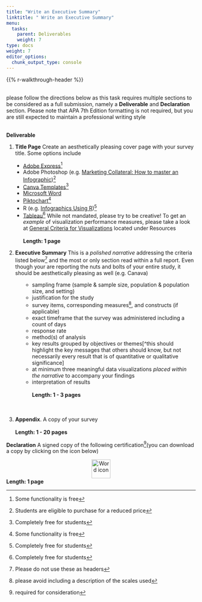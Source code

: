 ```yaml
---
title: "Write an Executive Summary"
linktitle: " Write an Executive Summary"
menu:
  tasks:
    parent: Deliverables
    weight: 7
type: docs
weight: 7
editor_options: 
  chunk_output_type: console
---
```


{{% r-walkthrough-header %}}

<style>
ul {
    margin-left: 1.5em
}
</style>

<br>
please follow the directions below as this task requires multiple sections to be considered as a full submission, namely a <b>Deliverable</b> and <b>Declaration</b> section. Please note that APA 7th Edition formatting is not required, but you are still expected to maintain a professional writing style
<br>
<br>

<b>Deliverable</b>
1. **Title Page**
Create an aesthetically pleasing cover page with your survey title. Some options include
- [Adobe Express](https://www.adobe.com/express/create/infographic)[^1]
- Adobe Photoshop (e.g. [Marketing Collateral: How to master an Infographic](https://www.adobe.com/vn_en/creativecloud/design/discover/make-infographic-in-photoshop.html))[^2]
- [Canva Templates](https://www.canva.com/cover-pages/templates/)[^3]
- [Microsoft Word](https://templates.office.com/en-us/papers-and-reports)
- [Piktochart](https://piktochart.com)[^4]
- R (e.g. [Infographics Using R](https://rpubs.com/chidungkt/702513))[^5]
- [Tableau](https://www.tableau.com/academic/students)[^6]
While not mandated, please try to be creative! To get an *example* of visualization performance measures, please take a look at [General Criteria for Visualizations](/resources/look/) located under Resources <br><br>
<b>Length: 1 page</b>

2.  **Executive Summary**
    This is a *polished narrative* addressing the criteria listed below[^7] and the most or only section read within a full report. Even though your are reporting the nuts and bolts of your entire study, it should be aesthetically pleasing as well (e.g. Canava)
    - sampling frame (sample & sample size, population & population size, and setting)
    - justification for the study
    - survey items, corresponding measures[^8], and constructs (if applicable)
    - exact timeframe that the survey was administered including a count of days
    - response rate
    - method(s) of analysis
    - key results grouped by objectives or themes\[^this should highlight the key messages that others should know, but not necessarily every result that is of quantitative or qualitative significance\]
    - at minimum three meaningful data visualizations *placed within the narrative* to accompany your findings
    - interpretation of results<br><br>
    <b>Length: 1 - 3 pages</b>
    <br>
    <br>

3.  **Appendix**. A copy of your survey<br><br>
    <b>Length: 1 - 20 pages</b>

<b>Declaration</b>
A signed copy of the following certification[^9](you can download a copy by clicking on the icon below)<br>
<a target="_blank" href="/forms/edp619declaration.pdf">
<center>
<img src="/logos/pdf-ico.png" alt="Word icon" width="50">
</center>

</a>
<b>Length: 1 page</b>

[^1]: Some functionality is free

[^2]: Students are eligible to purchase for a reduced price

[^3]: Completely free for students

[^4]: Some functionality is free

[^5]: Completely free for students

[^6]: Completely free for students

[^7]: Please do not use these as headers

[^8]: please avoid including a description of the scales used

[^9]: required for consideration
